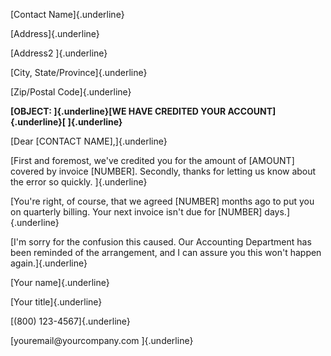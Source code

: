 [Contact Name]{.underline}

[Address]{.underline}

[Address2 ]{.underline}

[City, State/Province]{.underline}

[Zip/Postal Code]{.underline}

**[OBJECT: ]{.underline}[WE HAVE CREDITED YOUR ACCOUNT]{.underline}[
]{.underline}**

[Dear \[CONTACT NAME\],]{.underline}

[First and foremost, we've credited you for the amount of \[AMOUNT\]
covered by invoice \[NUMBER\]. Secondly, thanks for letting us know
about the error so quickly. ]{.underline}

[You're right, of course, that we agreed \[NUMBER\] months ago to put
you on quarterly billing. Your next invoice isn't due for \[NUMBER\]
days.]{.underline}

[I'm sorry for the confusion this caused. Our Accounting Department has
been reminded of the arrangement, and I can assure you this won't happen
again.]{.underline}

[Your name]{.underline}

[Your title]{.underline}

[(800) 123-4567]{.underline}

[youremail\@yourcompany.com ]{.underline}
